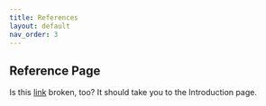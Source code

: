 ```yaml
---
title: References
layout: default
nav_order: 3
---
```


## Reference Page

Is this [link](/index.md) broken, too? It should take you to the Introduction page. 